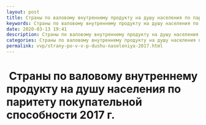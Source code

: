```yaml
---
layout: post
title: Страны по валовому внутреннему продукту на душу населения по паритету покупательной способности  ВВП
keywords: Страны по валовому внутреннему продукту на душу населения по паритету покупательной способности  ВВП
date: 2020-03-13 19:41
description: Страны по валовому внутреннему продукту на душу населения по паритету покупательной способности  ВВП
categories: Страны по валовому внутреннему продукту на душу населения по паритету покупательной способности  ВВП
permalink: vvp/strany-po-v-v-p-dushu-naseleniya-2017.html
---
```


#  Страны по валовому внутреннему продукту на душу населения по паритету покупательной способности 2017 г. 
